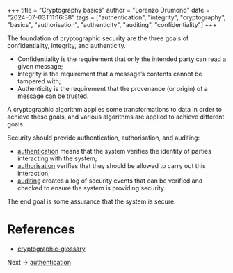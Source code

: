 +++
title = "Cryptography basics"
author = "Lorenzo Drumond"
date = "2024-07-03T11:16:38"
tags = ["authentication",  "integrity",  "cryptography",  "basics",  "authorisation",  "authenticity",  "auditing",  "confidentiality"]
+++



The foundation of cryptographic security are the three goals of confidentiality, integrity, and authenticity.

- Confidentiality is the requirement that only the intended party can read a given message;
- Integrity is the requirement that a message’s contents cannot be tampered with;
- Authenticity is the requirement that the provenance (or origin) of a message can be trusted.

A cryptographic algorithm applies some transformations to data in order to achieve these goals, and various algorithms are applied to achieve different goals.

Security should provide authentication, authorisation, and auditing:
- [authentication](/wiki/authentication/) means that the system verifies the identity of parties interacting with the system;
- [authorisation](/wiki/authorisation/) verifies that they should be allowed to carry out this interaction;
- [auditing](/wiki/auditing/) creates a log of security events that can be verified and checked to ensure the system is providing security.

The end goal is some assurance that the system is secure.

# References
- [cryptographic-glossary](/wiki/cryptographic-glossary/)

Next -> [authentication](/wiki/authentication/)

